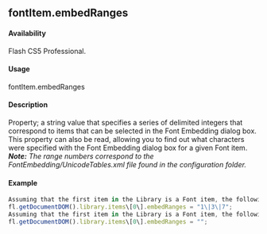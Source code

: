 ## fontItem.embedRanges

#### Availability

Flash CS5 Professional.

#### Usage

fontItem.embedRanges

#### Description

Property; a string value that specifies a series of delimited integers that correspond to items that can be selected in the Font Embedding dialog box.
This property can also be read, allowing you to find out what characters were specified with the Font Embedding dialog box for a given Font item.
***Note:** The range numbers correspond to the FontEmbedding/UnicodeTables.xml file found in the configuration folder.*

#### Example

```javascript
Assuming that the first item in the Library is a Font item, the following code embeds the ranges identified by the integers 1, 3, and 7.
fl.getDocumentDOM().library.items\[0\].embedRanges = "1\|3\|7";
Assuming that the first item in the Library is a Font item, the following code resets the ranges to embed.
fl.getDocumentDOM().library.items\[0\].embedRanges = "";

```